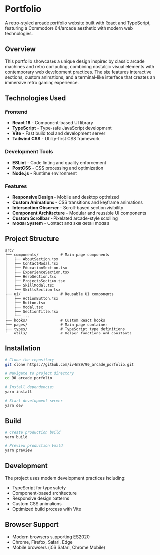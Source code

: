 # Portfolio

A retro-styled arcade portfolio website built with React and TypeScript, featuring a Commodore 64/arcade aesthetic with modern web technologies.

## Overview

This portfolio showcases a unique design inspired by classic arcade machines and retro computing, combining nostalgic visual elements with contemporary web development practices. The site features interactive sections, custom animations, and a terminal-like interface that creates an immersive retro gaming experience.

## Technologies Used

### Frontend
- **React 18** - Component-based UI library
- **TypeScript** - Type-safe JavaScript development
- **Vite** - Fast build tool and development server
- **Tailwind CSS** - Utility-first CSS framework

### Development Tools
- **ESLint** - Code linting and quality enforcement
- **PostCSS** - CSS processing and optimization
- **Node.js** - Runtime environment

### Features
- **Responsive Design** - Mobile and desktop optimized
- **Custom Animations** - CSS transitions and keyframe animations
- **Intersection Observer** - Scroll-based section visibility
- **Component Architecture** - Modular and reusable UI components
- **Custom Scrollbar** - Pixelated arcade-style scrolling
- **Modal System** - Contact and skill detail modals

## Project Structure

```
src/
├── components/          # Main page components
│   ├── AboutSection.tsx
│   ├── ContactModal.tsx
│   ├── EducationSection.tsx
│   ├── ExperienceSection.tsx
│   ├── HeroSection.tsx
│   ├── ProjectsSection.tsx
│   ├── SkillModal.tsx
│   └── SkillsSection.tsx
├── ui/                  # Reusable UI components
│   ├── ActionButton.tsx
│   ├── Button.tsx
│   ├── Modal.tsx
│   ├── SectionTitle.tsx
│   └── ...
├── hooks/               # Custom React hooks
├── pages/               # Main page container
├── types/               # TypeScript type definitions
└── utils/               # Helper functions and constants
```

## Installation

```bash
# Clone the repository
git clone https://github.com/iv4n89/90_arcade_porfolio.git

# Navigate to project directory
cd 90_arcade_porfolio

# Install dependencies
yarn install

# Start development server
yarn dev
```

## Build

```bash
# Create production build
yarn build

# Preview production build
yarn preview
```

## Development

The project uses modern development practices including:

- TypeScript for type safety
- Component-based architecture
- Responsive design patterns
- Custom CSS animations
- Optimized build process with Vite

## Browser Support

- Modern browsers supporting ES2020
- Chrome, Firefox, Safari, Edge
- Mobile browsers (iOS Safari, Chrome Mobile)



